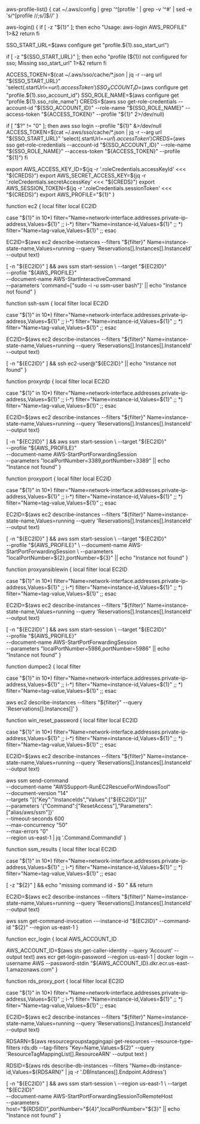 aws-profile-list() {
  cat ~/.aws/config | grep '^\[profile ' | grep -v '^#' | sed -e 's/^\[profile //;s/]$//'
}

aws-login() {
  if [ -z "${1}" ]; then
    echo "Usage: aws-login AWS_PROFILE" 1>&2
    return
  fi

  SSO_START_URL=$(aws configure get "profile.${1}.sso_start_url")

  if [ -z "${SSO_START_URL}" ]; then
    echo "profile (${1}) not configured for sso; Missing sso_start_url" 1>&2
    return
  fi

  ACCESS_TOKEN=$(cat ~/.aws/sso/cache/*.json | jq -r --arg url "${SSO_START_URL}" 'select(.startUrl==$url).accessToken')
  SSO_ACCOUNT_ID=$(aws configure get "profile.${1}.sso_account_id")
  SSO_ROLE_NAME=$(aws configure get "profile.${1}.sso_role_name")
  CREDS=$(aws sso get-role-credentials --account-id "${SSO_ACCOUNT_ID}" --role-name "${SSO_ROLE_NAME}" --access-token "${ACCESS_TOKEN}" --profile "${1}" 2>/dev/null)

  if [ "$?" != "0" ]; then
    aws sso login --profile "${1}" &>/dev/null
    ACCESS_TOKEN=$(cat ~/.aws/sso/cache/*.json | jq -r --arg url "${SSO_START_URL}" 'select(.startUrl==$url).accessToken')
    CREDS=$(aws sso get-role-credentials --account-id "${SSO_ACCOUNT_ID}" --role-name "${SSO_ROLE_NAME}" --access-token "${ACCESS_TOKEN}" --profile "${1}")
  fi

  export AWS_ACCESS_KEY_ID=$(jq -r '.roleCredentials.accessKeyId' <<< "${CREDS}")
  export AWS_SECRET_ACCESS_KEY=$(jq -r '.roleCredentials.secretAccessKey' <<< "${CREDS}")
  export AWS_SESSION_TOKEN=$(jq -r '.roleCredentials.sessionToken' <<< "${CREDS}")
  export AWS_PROFILE="${1}"
}

function ec2 {
  local filter
  local EC2ID

  case "${1}" in
    10*)
    filter="Name=network-interface.addresses.private-ip-address,Values=${1}"
    ;;
    i-*)
    filter="Name=instance-id,Values=${1}"
    ;;
    *)
    filter="Name=tag-value,Values=${1}"
    ;;
  esac

  EC2ID=$(aws ec2 describe-instances --filters "${filter}" Name=instance-state-name,Values=running --query 'Reservations[].Instances[].InstanceId' --output text)

  [ -n "${EC2ID}" ] && aws ssm start-session \
  --target "${EC2ID}" \
  --profile "${AWS_PROFILE}" \
  --document-name AWS-StartInteractiveCommand \
  --parameters 'command=["sudo -i -u ssm-user bash"]' || echo "Instance not found"
}

function ssh-ssm {
  local filter
  local EC2ID

  case "${1}" in
    10*)
    filter="Name=network-interface.addresses.private-ip-address,Values=${1}"
    ;;
    i-*)
    filter="Name=instance-id,Values=${1}"
    ;;
    *)
    filter="Name=tag-value,Values=${1}"
    ;;
  esac

  EC2ID=$(aws ec2 describe-instances --filters "${filter}" Name=instance-state-name,Values=running --query 'Reservations[].Instances[].InstanceId' --output text)

  [ -n "${EC2ID}" ] && ssh ec2-user@"${EC2ID}" || echo "Instance not found"
}

function proxyrdp {
  local filter
  local EC2ID

  case "${1}" in
    10*)
    filter="Name=network-interface.addresses.private-ip-address,Values=${1}"
    ;;
    i-*)
    filter="Name=instance-id,Values=${1}"
    ;;
    *)
    filter="Name=tag-value,Values=${1}"
    ;;
  esac

  EC2ID=$(aws ec2 describe-instances --filters "${filter}" Name=instance-state-name,Values=running --query 'Reservations[].Instances[].InstanceId' --output text)

  [ -n "${EC2ID}" ] && aws ssm start-session \
  --target "${EC2ID}" \
  --profile "${AWS_PROFILE}" \
  --document-name AWS-StartPortForwardingSession \
  --parameters "localPortNumber=3389,portNumber=3389" || echo "Instance not found"
}

function proxyport {
  local filter
  local EC2ID

  case "${1}" in
    10*)
    filter="Name=network-interface.addresses.private-ip-address,Values=${1}"
    ;;
    i-*)
    filter="Name=instance-id,Values=${1}"
    ;;
    *)
    filter="Name=tag-value,Values=${1}"
    ;;
  esac

  EC2ID=$(aws ec2 describe-instances --filters "${filter}" Name=instance-state-name,Values=running --query 'Reservations[].Instances[].InstanceId' --output text)

  [ -n "${EC2ID}" ] && aws ssm start-session \
  --target "${EC2ID}" \
  --profile "${AWS_PROFILE}" \
  --document-name AWS-StartPortForwardingSession \
  --parameters "localPortNumber=${2},portNumber=${3}" || echo "Instance not found"
}

function proxyansiblewin {
  local filter
  local EC2ID

  case "${1}" in
    10*)
    filter="Name=network-interface.addresses.private-ip-address,Values=${1}"
    ;;
    i-*)
    filter="Name=instance-id,Values=${1}"
    ;;
    *)
    filter="Name=tag-value,Values=${1}"
    ;;
  esac

  EC2ID=$(aws ec2 describe-instances --filters "${filter}" Name=instance-state-name,Values=running --query 'Reservations[].Instances[].InstanceId' --output text)

  [ -n "${EC2ID}" ] && aws ssm start-session \
  --target "${EC2ID}" \
  --profile "${AWS_PROFILE}" \
  --document-name AWS-StartPortForwardingSession \
  --parameters "localPortNumber=5986,portNumber=5986" || echo "Instance not found"
}

function dumpec2 {
  local filter

  case "${1}" in
    10*)
    filter="Name=network-interface.addresses.private-ip-address,Values=${1}"
    ;;
    i-*)
    filter="Name=instance-id,Values=${1}"
    ;;
    *)
    filter="Name=tag-value,Values=${1}"
    ;;
  esac

  aws ec2 describe-instances --filters "${filter}" --query 'Reservations[].Instances[]'
}

function win_reset_password {
  local filter
  local EC2ID

  case "${1}" in
    10*)
    filter="Name=network-interface.addresses.private-ip-address,Values=${1}"
    ;;
    i-*)
    filter="Name=instance-id,Values=${1}"
    ;;
    *)
    filter="Name=tag-value,Values=${1}"
    ;;
  esac

  EC2ID=$(aws ec2 describe-instances --filters "${filter}" Name=instance-state-name,Values=running --query 'Reservations[].Instances[].InstanceId' --output text)

  aws ssm send-command \
  --document-name "AWSSupport-RunEC2RescueForWindowsTool" \
  --document-version "14" \
  --targets "[{\"Key\":\"InstanceIds\",\"Values\":[\"${EC2ID}\"]}]" \
  --parameters '{"Command":["ResetAccess"],"Parameters":["alias/aws/ssm"]}' \
  --timeout-seconds 600 \
  --max-concurrency "50" \
  --max-errors "0" \
  --region us-east-1 | jq '.Command.CommandId'
}

function ssm_results {
  local filter
  local EC2ID

  case "${1}" in
    10*)
    filter="Name=network-interface.addresses.private-ip-address,Values=${1}"
    ;;
    i-*)
    filter="Name=instance-id,Values=${1}"
    ;;
    *)
    filter="Name=tag-value,Values=${1}"
    ;;
  esac

  [ -z "${2}" ] && echo "missing command id - $0 <instance> <command id>" && return

  EC2ID=$(aws ec2 describe-instances --filters "${filter}" Name=instance-state-name,Values=running --query 'Reservations[].Instances[].InstanceId' --output text)

  aws ssm get-command-invocation ---instance-id "${EC2ID}" --command-id "${2}" --region us-east-1
}

function ecr_login {
  local AWS_ACCOUNT_ID

  AWS_ACCOUNT_ID=$(aws sts get-caller-identity --query 'Account' --output text)
  aws ecr get-login-password --region us-east-1 | docker login --username AWS --password-stdin "${AWS_ACCOUNT_ID}.dkr.ecr.us-east-1.amazonaws.com"
}

function rds_proxy_port {
  local filter
  local EC2ID

  case "${1}" in
    10*)
    filter="Name=network-interface.addresses.private-ip-address,Values=${1}"
    ;;
    i-*)
    filter="Name=instance-id,Values=${1}"
    ;;
    *)
    filter="Name=tag-value,Values=${1}"
    ;;
  esac

  EC2ID=$(aws ec2 describe-instances --filters "${filter}" Name=instance-state-name,Values=running --query 'Reservations[].Instances[].InstanceId' --output text)

  RDSARN=$(aws resourcegroupstaggingapi get-resources --resource-type-filters rds:db --tag-filters "Key=Name,Values=${2}" --query 'ResourceTagMappingList[].ResourceARN' --output text
)

  RDSID=$(aws rds describe-db-instances --filters "Name=db-instance-id,Values=${RDSARN}" | jq -r '.DBInstances[].Endpoint.Address')

  [ -n "${EC2ID}" ] && aws ssm start-session \
    --region us-east-1 \
    --target "${EC2ID}" \
    --document-name AWS-StartPortForwardingSessionToRemoteHost \
    --parameters host="${RDSID}",portNumber="${4}",localPortNumber="${3}" || echo "Instance not found"
}
